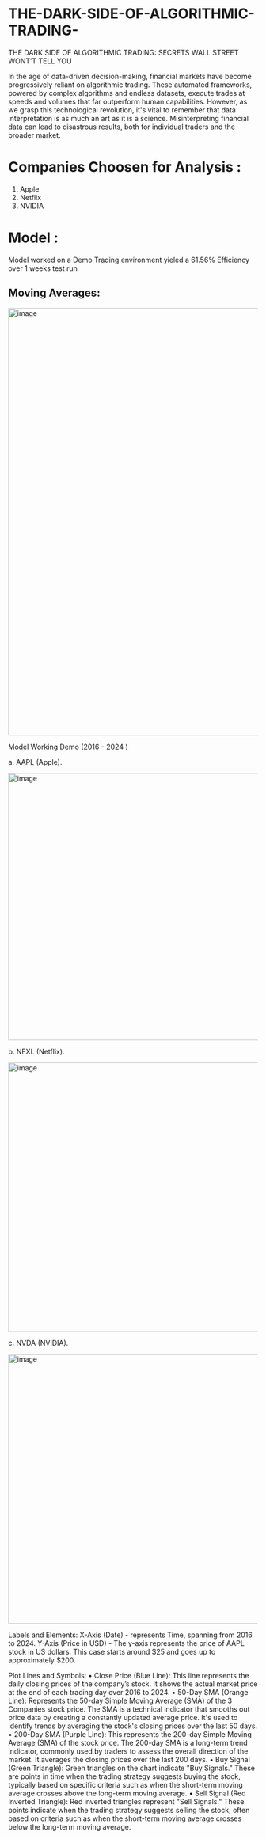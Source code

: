 # THE-DARK-SIDE-OF-ALGORITHMIC-TRADING-
THE DARK SIDE OF ALGORITHMIC TRADING: SECRETS WALL STREET WONT’T TELL YOU

In the age of data-driven decision-making, financial markets have become progressively reliant on algorithmic trading. These automated frameworks, powered by complex algorithms and endless datasets, execute trades at speeds and volumes that far outperform human capabilities. However, as we grasp this technological revolution, it's vital to remember that data interpretation is as much an art as it is a science. Misinterpreting financial data can lead to disastrous results, both for individual traders and the broader market.

# Companies Choosen for Analysis :
1. Apple 
2. Netflix 
3. NVIDIA 

# Model :
Model worked on a Demo Trading environment yieled a 61.56% Efficiency over 1 weeks test run

## Moving Averages:

<img width="864" alt="image" src="https://github.com/user-attachments/assets/4f3a0a58-0c0b-4fd3-8e07-5d50d40af1a0">

Model Working Demo (2016 - 2024 )

a.	AAPL (Apple).

 <img width="540" alt="image" src="https://github.com/user-attachments/assets/8f98c466-a211-4c30-b9e8-768521e82841">

b.	NFXL (Netflix).

 <img width="544" alt="image" src="https://github.com/user-attachments/assets/79d78c52-b2fd-47ce-92e7-bb214ef16b3f">

c.	NVDA (NVIDIA).

 <img width="545" alt="image" src="https://github.com/user-attachments/assets/496f8643-8b46-405f-b419-280ed449fb6d">


Labels and Elements:
X-Axis (Date) - represents Time, spanning from 2016 to 2024.
Y-Axis (Price in USD) - The y-axis represents the price of AAPL stock in US dollars. This case starts around $25 and goes up to approximately $200.

Plot Lines and Symbols:
•	Close Price (Blue Line): This line represents the daily closing prices of the company’s stock. It shows the actual market price at the end of each trading day over 2016 to 2024.
•	50-Day SMA (Orange Line): Represents the 50-day Simple Moving Average (SMA) of the 3 Companies stock price. The SMA is a technical indicator that smooths out price data by creating a constantly updated average price. It's used to identify trends by averaging the stock's closing prices over the last 50 days.
•	200-Day SMA (Purple Line): This represents the 200-day Simple Moving Average (SMA) of the stock price. The 200-day SMA is a long-term trend indicator, commonly used by traders to assess the overall direction of the market. It averages the closing prices over the last 200 days.
•	Buy Signal (Green Triangle): Green triangles on the chart indicate "Buy Signals." These are points in time when the trading strategy suggests buying the stock, typically based on specific criteria such as when the short-term moving average crosses above the long-term moving average.
•	Sell Signal (Red Inverted Triangle): Red inverted triangles represent "Sell Signals." These points indicate when the trading strategy suggests selling the stock, often based on criteria such as when the short-term moving average crosses below the long-term moving average.


